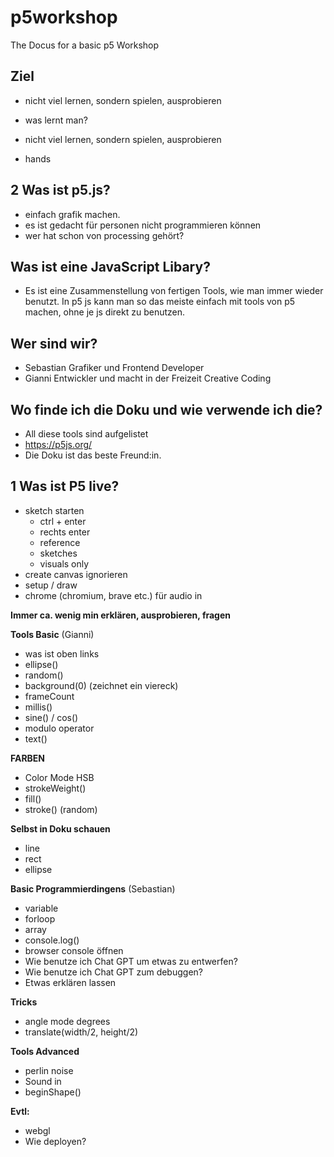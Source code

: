 # p5workshop
The Docus for a basic p5 Workshop

## Ziel
- nicht viel lernen, sondern spielen, ausprobieren

- was lernt man?
- nicht viel lernen, sondern spielen, ausprobieren
- hands 

## 2 Was ist p5.js?
- einfach grafik machen.
- es ist gedacht für personen nicht programmieren können
- wer hat schon von processing gehört?

## Was ist eine JavaScript Libary?
- Es ist eine Zusammenstellung von fertigen Tools, wie man immer wieder benutzt. In p5 js kann man so das meiste einfach mit tools von p5 machen, ohne je js direkt zu benutzen.

## Wer sind wir?
- Sebastian Grafiker und Frontend Developer
- Gianni Entwickler und macht in der Freizeit Creative Coding

## Wo finde ich die Doku und wie verwende ich die?
- All diese tools sind aufgelistet
- https://p5js.org/
- Die Doku ist das beste Freund:in.

##  1 Was ist P5 live?
- sketch starten
	- ctrl + enter
	- rechts enter
	- reference
	- sketches
	- visuals only
- create canvas ignorieren
- setup / draw
- chrome (chromium, brave etc.) für audio in

**Immer ca. wenig min erklären, ausprobieren, fragen**

**Tools Basic** (Gianni)
- was ist oben links
- ellipse()
- random()
- background(0) (zeichnet ein viereck)
- frameCount
- millis()
- sine() / cos()
- modulo operator
- text()

**FARBEN**
- Color Mode HSB
- strokeWeight()
- fill()
- stroke() (random)

**Selbst in Doku schauen**
- line
- rect
- ellipse

**Basic Programmierdingens** (Sebastian)
- variable
- forloop
- array
- console.log()
- browser console öffnen
- Wie benutze ich Chat GPT um etwas zu entwerfen?
- Wie benutze ich Chat GPT zum debuggen?
- Etwas erklären lassen

**Tricks**
- angle mode degrees
- translate(width/2, height/2)

**Tools Advanced**
- perlin noise
- Sound in
- beginShape()

**Evtl:**
- webgl
- Wie deployen?
